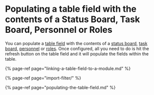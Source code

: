 # Populating a table field with the contents of a Status Board, Task Board, Personnel or Roles



You can populate a [table field](../../admin-area/templates/form-builder-and-field-types/) with the contents of a [status board](../../status-boards/), [task board,](../../task-boards/) [personnel](../../personnel/) or [roles](../../roles/). Once configured, all you need to do is hit the refresh button on the table field and it will populate the fields within the table. 

{% page-ref page="linking-a-table-field-to-a-module.md" %}

{% page-ref page="import-filter/" %}

{% page-ref page="populating-the-table-field.md" %}



